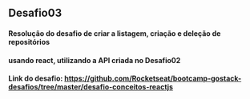 ## Desafio03
#### Resolução do desafio de criar a listagem, criação e deleção de repositórios
#### usando react, utilizando a API criada no Desafio02
#### Link do desafio: https://github.com/Rocketseat/bootcamp-gostack-desafios/tree/master/desafio-conceitos-reactjs